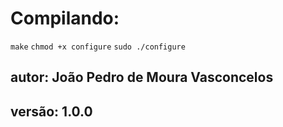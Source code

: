 
# Compilando:

` make `
` chmod +x configure `
` sudo ./configure `

## autor: João Pedro de Moura Vasconcelos
## versão: 1.0.0
